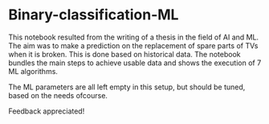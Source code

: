 # Binary-classification-ML

This notebook resulted from the writing of a thesis in the field of AI and ML. 
The aim was to make a prediction on the replacement of spare parts of TVs when it is broken. This is done based on historical data. 
The notebook bundles the main steps to achieve usable data and shows the execution of 7 ML algorithms. 

The ML parameters are all left empty in this setup, but should be tuned, based on the needs ofcourse. 

Feedback appreciated!
